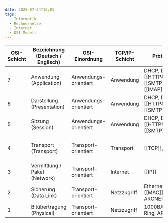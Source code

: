 ```yaml
---
date: 2025-07-24T15:01
tags:
  - Informatik
  - Rechnernetze
  - Internet
  - OSI-Modell
---
```

| OSI-Schicht | Bezeichnung (Deutsch / Englisch) | OSI-Einordnung        | TCP/IP-Schicht | Protokollbeispiele                                                       | Einheiten                        |
| ----------- | -------------------------------- | --------------------- | -------------- | ------------------------------------------------------------------------ | -------------------------------- |
| 7           | Anwendung (Application)          | Anwendungs-orientiert | Anwendung      | DHCP, DNS, [[HTTP]], [[HTTP#HTTPS\|HTTPS]], [[SMTP]], [[POP3]], [[IMAP]] | Daten                            |
| 6           | Darstellung (Presentation)       | Anwendungs-orientiert | Anwendung      | DHCP, DNS, [[HTTP]], [[HTTP#HTTPS\|HTTPS]], [[SMTP]], [[POP3]]           | Daten                            |
| 5           | Sitzung (Session)                | Anwendungs-orientiert | Anwendung      | DHCP, DNS, [[HTTP]], [[HTTP#HTTPS\|HTTPS]], [[SMTP]], [[POP3]]           | Daten                            |
| 4           | Transport (Transport)            | Transport-orientiert  | Transport      | [[TCP]], [[UDP]]                                                         | TCP = Segmente, UDP = Datagramme |
| 3           | Vermittlung / Paket (Network)    | Transport-orientiert  | Internet       | [[IP]]                                                                   | Pakete                           |
| 2           | Sicherung (Data Link)            | Transport-orientiert  | Netzzugriff    | Ethernet, WLAN , [[MAC]], Token Ring, ARCNET                             | Rahmen (Frames)                  |
| 1           | Bitübertragung (Physical)        | Transport-orientiert  | Netzzugriff    | 1000BASE-T, Token Ring, ARCNET                                           | Bits, Symbole                    |

